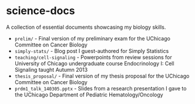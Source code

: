 # science-docs
A collection of essential documents showcasing my biology skills.

- `prelim/` - Final version of my preliminary exam for the UChicago Committee on Cancer Biology
- `simply-stats/` - Blog post I guest-authored for Simply Statistics
- `teaching/cell-signaling` - Powerpoints from review sessions for University of Chicago undergraduate course Endocrinology I: Cell Signaling taught Autumn 2013
- `thesis_proposal/` - Final version of my thesis proposal for the UChicago Committee on Cancer Biology
- `prdm1_talk_140305.pptx` - Slides from a research presentation I gave to the UChicago Department of Pediatric Hematology/Oncology

